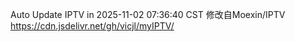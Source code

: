 Auto Update IPTV in 2025-11-02 07:36:40 CST 修改自Moexin/IPTV  https://cdn.jsdelivr.net/gh/vicjl/myIPTV/
